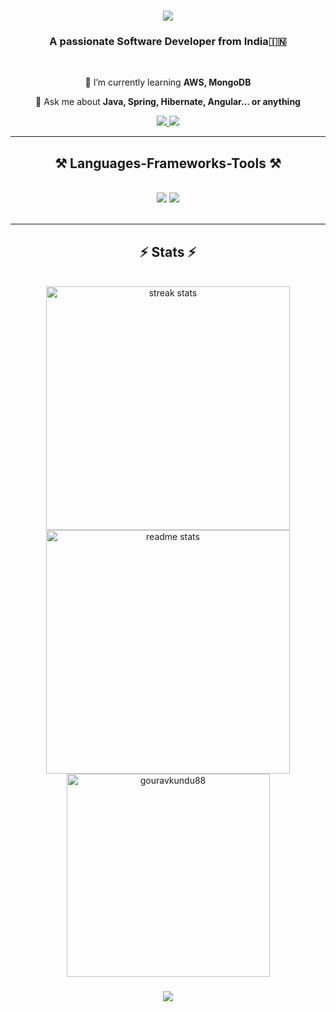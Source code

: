 <!-- <img align="right" src="https://visitor-badge.laobi.icu/badge?page_id=salesp07.salesp07" /> -->

<h1 align="center">
<img src="https://readme-typing-svg.herokuapp.com/?font=Righteous&size=35&center=true&vCenter=true&width=500&height=70&duration=4000&lines=Hi+There!+👋;+I'm+Gourav+Kundu!;" />
</h1>

<h3 align="center">A passionate Software Developer from India🇮🇳</h3>

<br/>

<div align="center">

<!-- 🔭 I’m currently working on **TCS** -->

🌱 I’m currently learning **AWS, MongoDB**

💬 Ask me about **Java, Spring, Hibernate, Angular... or anything** <!--[here](https://github.com/salesp07/salesp07/issues)**-->

<!--⚡ Fun fact **Game of Thrones Night's Watch cloaks are made from Ikea rugs**-->

</div>

<div align="center">
<a href="mailto:gourvk88@gmail.com">
<img src="https://img.shields.io/badge/Gmail-333333?style=for-the-badge&logo=gmail&logoColor=red" />
</a>
<a href="https://www.linkedin.com/in/gouravkundu/" target="_blank">
<img src="https://img.shields.io/badge/LinkedIn-0077B5?style=for-the-badge&logo=linkedin&logoColor=white" target="_blank" />
</a>
</div>

<hr/>

<h2 align="center">⚒️ Languages-Frameworks-Tools ⚒️</h2>
<br/>
<div align="center">
<img src="https://skillicons.dev/icons?i=java,spring,hibernate,angular,html,css,js,tailwind,mysql,mongodb,aws," />
<img src="https://skillicons.dev/icons?i=eclipse,idea,vscode,git,github,postman,docker" /><br>
</div>

<br/>
<hr/>

<h2 align="center">⚡ Stats ⚡</h2>
<br>
<div align=center>
<img width=390 src="https://github-readme-streak-stats-salesp07.vercel.app/?user=gouravkundu88&count_private=true&theme=react&border_radius=10" alt="streak stats"/>
<img width=390 src="https://github-readme-stats-salesp07.vercel.app/api?username=gouravkundu88&count_private=true&show_icons=true&theme=react&rank_icon=github&border_radius=10" alt="readme stats" />
<br/>
<img width=325 align="center" src="https://github-readme-stats-salesp07.vercel.app/api/top-langs/?username=gouravkundu88&langs_count=8&layout=compact&theme=react&border_radius=10&size_weight=0.5&count_weight=0.5" alt="gouravkundu88"/>
</div>
<h3 align="center">
<img src="https://readme-typing-svg.herokuapp.com/?font=Righteous&size=25&center=true&vCenter=true&width=500&height=70&duration=4000&lines=Thanks+for+visiting!+✌️;+Shoot+me+a+message+on+Linkedin!;I'm+always+down+to+collab+:)">
</h3>
<br/>


<!--GIT-HUB LOGO-->
<!--https://github.com/tandpfun/skill-icons#readme-->



